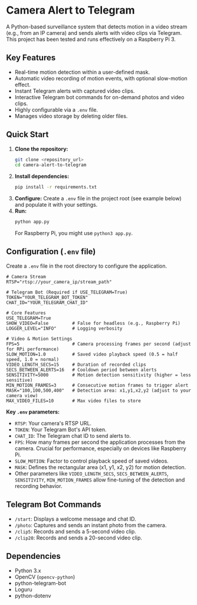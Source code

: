 # Camera Alert to Telegram

A Python-based surveillance system that detects motion in a video stream (e.g., from an IP camera) and sends alerts with video clips via Telegram. This project has been tested and runs effectively on a Raspberry Pi 3.

## Key Features

*   Real-time motion detection within a user-defined mask.
*   Automatic video recording of motion events, with optional slow-motion effect.
*   Instant Telegram alerts with captured video clips.
*   Interactive Telegram bot commands for on-demand photos and video clips.
*   Highly configurable via a `.env` file.
*   Manages video storage by deleting older files.

## Quick Start

1.  **Clone the repository:**
    ```bash
    git clone <repository_url>
    cd camera-alert-to-telegram
    ```
2.  **Install dependencies:**
    ```bash
    pip install -r requirements.txt
    ```
3.  **Configure:**
    Create a `.env` file in the project root (see example below) and populate it with your settings.
4.  **Run:**
    ```bash
    python app.py
    ```
    For Raspberry Pi, you might use `python3 app.py`.

## Configuration (`.env` file)

Create a `.env` file in the root directory to configure the application.

```env
# Camera Stream
RTSP="rtsp://your_camera_ip/stream_path"

# Telegram Bot (Required if USE_TELEGRAM=True)
TOKEN="YOUR_TELEGRAM_BOT_TOKEN"
CHAT_ID="YOUR_TELEGRAM_CHAT_ID"

# Core Features
USE_TELEGRAM=True
SHOW_VIDEO=False         # False for headless (e.g., Raspberry Pi)
LOGGER_LEVEL="INFO"      # Logging verbosity

# Video & Motion Settings
FPS=5                    # Camera processing frames per second (adjust for RPi performance)
SLOW_MOTION=1.0          # Saved video playback speed (0.5 = half speed, 1.0 = normal)
VIDEO_LENGTH_SECS=15     # Duration of recorded clips
SECS_BETWEEN_ALERTS=16   # Cooldown period between alerts
SENSITIVITY=5000         # Motion detection sensitivity (higher = less sensitive)
MIN_MOTION_FRAMES=3      # Consecutive motion frames to trigger alert
MASK="100,100,500,400"   # Detection area: x1,y1,x2,y2 (adjust to your camera view)
MAX_VIDEO_FILES=10       # Max video files to store
```

**Key `.env` parameters:**

*   `RTSP`: Your camera's RTSP URL.
*   `TOKEN`: Your Telegram Bot's API token.
*   `CHAT_ID`: The Telegram chat ID to send alerts to.
*   `FPS`: How many frames per second the application processes from the camera. Crucial for performance, especially on devices like Raspberry Pi.
*   `SLOW_MOTION`: Factor to control playback speed of saved videos.
*   `MASK`: Defines the rectangular area (x1, y1, x2, y2) for motion detection.
*   Other parameters like `VIDEO_LENGTH_SECS`, `SECS_BETWEEN_ALERTS`, `SENSITIVITY`, `MIN_MOTION_FRAMES` allow fine-tuning of the detection and recording behavior.

## Telegram Bot Commands

*   `/start`: Displays a welcome message and chat ID.
*   `/photo`: Captures and sends an instant photo from the camera.
*   `/clip5`: Records and sends a 5-second video clip.
*   `/clip20`: Records and sends a 20-second video clip.

## Dependencies

*   Python 3.x
*   OpenCV (`opencv-python`)
*   python-telegram-bot
*   Loguru
*   python-dotenv


